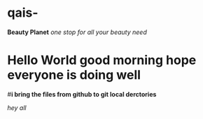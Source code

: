 # qais-
**Beauty Planet** *one stop for all your beauty need* 
# Hello World **good morning hope everyone is doing well**
#**i bring the files from github to git local derctories**

*hey all* 


